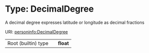
# Type: DecimalDegree


A decimal degree expresses latitude or longitude as decimal fractions

URI: [personinfo:DecimalDegree](https://w3id.org/linkml/examples/personinfo/DecimalDegree)

|  |  |  |
| --- | --- | --- |
| Root (builtin) type | | **float** |
